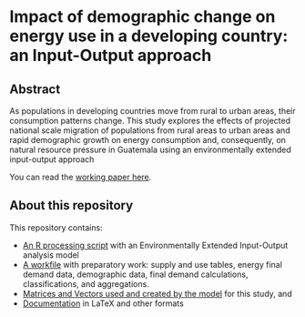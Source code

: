 # Impact of demographic change on energy use in a developing country: an Input-Output approach

## Abstract

As populations in developing countries move from rural to urban areas, their consumption patterns change. This study explores the effects of projected national scale migration of populations from rural areas to urban areas and rapid demographic growth on energy consumption and, consequently, on natural resource pressure in Guatemala using an environmentally extended input-output approach

You can read the [working paper here](https://github.com/renatovargas/energy-demographics/blob/master/docs/01-Vargas-Demographic_Change_I-O.pdf).

## About this repository

This repository contains:

* [An R processing script](https://github.com/renatovargas/energy-demographics/blob/master/code/LPR.R) with an Environmentally Extended Input-Output analysis model
* [A workfile](https://github.com/renatovargas/energy-demographics/tree/master/workfiles) with preparatory work:  supply and use tables, energy final demand data, demographic data, final demand calculations, classifications, and aggregations.
* [Matrices and Vectors used and created by the model](https://github.com/renatovargas/energy-demographics/tree/master/data) for this study, and
* [Documentation](https://github.com/renatovargas/energy-demographics/tree/master/docs) in LaTeX and other formats


